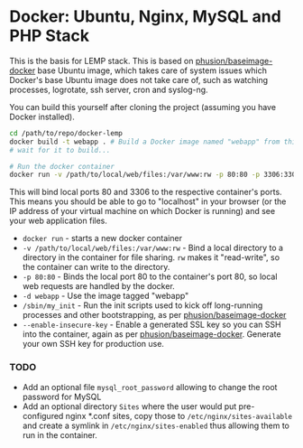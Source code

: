 # Docker: Ubuntu, Nginx, MySQL and PHP Stack

This is the basis for LEMP stack. This is based on [phusion/baseimage-docker](https://github.com/phusion/baseimage-docker) base Ubuntu image, which takes care of system issues which Docker's base Ubuntu image does not take care of, such as watching processes, logrotate, ssh server, cron and syslog-ng.

You can build this yourself after cloning the project (assuming you have Docker installed).

```bash
cd /path/to/repo/docker-lemp
docker build -t webapp . # Build a Docker image named "webapp" from this location "."
# wait for it to build...

# Run the docker container
docker run -v /path/to/local/web/files:/var/www:rw -p 80:80 -p 3306:3306 -d webapp /sbin/my_init --enable-insecure-key
```

This will bind local ports 80 and 3306 to the respective container's ports. This means you should be able to go to "localhost" in your browser (or the IP address of your virtual machine on which Docker is running) and see your web application files.

* `docker run` - starts a new docker container
* `-v /path/to/local/web/files:/var/www:rw` - Bind a local directory to a directory in the container for file sharing. `rw` makes it "read-write", so the container can write to the directory.
* `-p 80:80` - Binds the local port 80 to the container's port 80, so local web requests are handled by the docker.
* `-d webapp` - Use the image tagged "webapp"
* `/sbin/my_init` - Run the init scripts used to kick off long-running processes and other bootstrapping, as per [phusion/baseimage-docker](https://github.com/phusion/baseimage-docker)
* `--enable-insecure-key` - Enable a generated SSL key so you can SSH into the container, again as per [phusion/baseimage-docker](https://github.com/phusion/baseimage-docker). Generate your own SSH key for production use.

### TODO

* Add an optional file `mysql_root_password` allowing to change the root password for MySQL
* Add an optional directory `Sites` where the user would put pre-configured nginx *.conf sites, copy those to `/etc/nginx/sites-available` and create a symlink in `/etc/nginx/sites-enabled` thus allowing them to run in the container.
